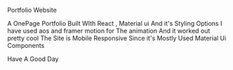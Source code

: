 Portfolio Website 

A OnePage Portfolio Built WIth React , Material ui And it's Styling Options 
I have used aos and framer motion for The animation And it worked out pretty cool 
The Site is Mobile Responsive Since it's Mostly Used Material Ui Components 



  Have A Good Day 
